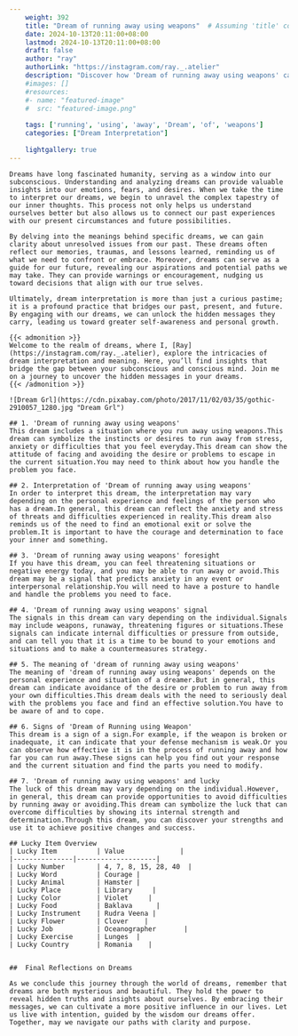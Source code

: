 ```yaml
---
    weight: 392
    title: "Dream of running away using weapons"  # Assuming 'title' column exists
    date: 2024-10-13T20:11:00+08:00
    lastmod: 2024-10-13T20:11:00+08:00
    draft: false
    author: "ray"
    authorLink: "https://instagram.com/ray._.atelier"
    description: "Discover how 'Dream of running away using weapons' can interpret your future and uncover its significant meanings in your life."
    #images: []
    #resources:
    #- name: "featured-image"
    #  src: "featured-image.png"
    
    tags: ['running', 'using', 'away', 'Dream', 'of', 'weapons']
    categories: ["Dream Interpretation"]
    
    lightgallery: true
---
```

    
    Dreams have long fascinated humanity, serving as a window into our subconscious. Understanding and analyzing dreams can provide valuable insights into our emotions, fears, and desires. When we take the time to interpret our dreams, we begin to unravel the complex tapestry of our inner thoughts. This process not only helps us understand ourselves better but also allows us to connect our past experiences with our present circumstances and future possibilities.
    
    By delving into the meanings behind specific dreams, we can gain clarity about unresolved issues from our past. These dreams often reflect our memories, traumas, and lessons learned, reminding us of what we need to confront or embrace. Moreover, dreams can serve as a guide for our future, revealing our aspirations and potential paths we may take. They can provide warnings or encouragement, nudging us toward decisions that align with our true selves.
    
    Ultimately, dream interpretation is more than just a curious pastime; it is a profound practice that bridges our past, present, and future. By engaging with our dreams, we can unlock the hidden messages they carry, leading us toward greater self-awareness and personal growth.
    
    {{< admonition >}}
    Welcome to the realm of dreams, where I, [Ray](https://instagram.com/ray._.atelier), explore the intricacies of dream interpretation and meaning. Here, you’ll find insights that bridge the gap between your subconscious and conscious mind. Join me on a journey to uncover the hidden messages in your dreams.
    {{< /admonition >}}
    
    ![Dream Grl](https://cdn.pixabay.com/photo/2017/11/02/03/35/gothic-2910057_1280.jpg "Dream Grl")
    
    ## 1. 'Dream of running away using weapons'
    This dream includes a situation where you run away using weapons.This dream can symbolize the instincts or desires to run away from stress, anxiety or difficulties that you feel everyday.This dream can show the attitude of facing and avoiding the desire or problems to escape in the current situation.You may need to think about how you handle the problem you face.
    
    ## 2. Interpretation of 'Dream of running away using weapons'
    In order to interpret this dream, the interpretation may vary depending on the personal experience and feelings of the person who has a dream.In general, this dream can reflect the anxiety and stress of threats and difficulties experienced in reality.This dream also reminds us of the need to find an emotional exit or solve the problem.It is important to have the courage and determination to face your inner and something.
    
    ## 3. 'Dream of running away using weapons' foresight
    If you have this dream, you can feel threatening situations or negative energy today, and you may be able to run away or avoid.This dream may be a signal that predicts anxiety in any event or interpersonal relationship.You will need to have a posture to handle and handle the problems you need to face.
    
    ## 4. 'Dream of running away using weapons' signal
    The signals in this dream can vary depending on the individual.Signals may include weapons, runaway, threatening figures or situations.These signals can indicate internal difficulties or pressure from outside, and can tell you that it is a time to be bound to your emotions and situations and to make a countermeasures strategy.
    
    ## 5. The meaning of 'dream of running away using weapons'
    The meaning of 'dream of running away using weapons' depends on the personal experience and situation of a dreamer.But in general, this dream can indicate avoidance of the desire or problem to run away from your own difficulties.This dream deals with the need to seriously deal with the problems you face and find an effective solution.You have to be aware of and to cope.
    
    ## 6. Signs of 'Dream of Running using Weapon'
    This dream is a sign of a sign.For example, if the weapon is broken or inadequate, it can indicate that your defense mechanism is weak.Or you can observe how effective it is in the process of running away and how far you can run away.These signs can help you find out your response and the current situation and find the parts you need to modify.
    
    ## 7. 'Dream of running away using weapons' and lucky
    The luck of this dream may vary depending on the individual.However, in general, this dream can provide opportunities to avoid difficulties by running away or avoiding.This dream can symbolize the luck that can overcome difficulties by showing its internal strength and determination.Through this dream, you can discover your strengths and use it to achieve positive changes and success.
    
    ## Lucky Item Overview
    | Lucky Item          | Value              |
    |---------------|--------------------|
    | Lucky Number        | 4, 7, 8, 15, 28, 40  |
    | Lucky Word          | Courage |
    | Lucky Animal        | Hamster |
    | Lucky Place         | Library     |
    | Lucky Color         | Violet     |
    | Lucky Food          | Baklava      |
    | Lucky Instrument    | Rudra Veena |
    | Lucky Flower        | Clover    |
    | Lucky Job           | Oceanographer       |
    | Lucky Exercise      | Lunges  |
    | Lucky Country       | Romania    |
    
    
    ##  Final Reflections on Dreams
    
    As we conclude this journey through the world of dreams, remember that dreams are both mysterious and beautiful. They hold the power to reveal hidden truths and insights about ourselves. By embracing their messages, we can cultivate a more positive influence in our lives. Let us live with intention, guided by the wisdom our dreams offer. Together, may we navigate our paths with clarity and purpose.
    